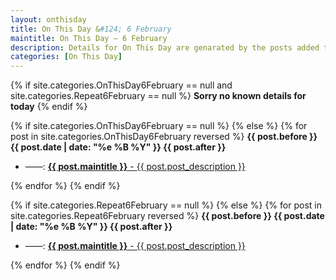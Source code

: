 ```yaml
---
layout: onthisday
title: On This Day &#124; 6 February
maintitle: On This Day — 6 February
description: Details for On This Day are genarated by the posts added to the website so the content is subject to changes/updates over time.
categories: [On This Day]
---
```


{% if site.categories.OnThisDay6February == null and site.categories.Repeat6February == null %}
<strong>Sorry no known details for today</strong>
{% endif %}

{% if site.categories.OnThisDay6February == null %}
{% else %}
{% for post in site.categories.OnThisDay6February reversed %}
<strong>{{ post.before }} {{ post.date | date: "%e %B %Y" }} {{ post.after }}</strong>
<ul>
<li> ——: <a href="{{ post.url }}"><strong>{{ post.maintitle }}</strong> - {{ post.post_description }}</a></li>
</ul>
{% endfor %}
{% endif %}

{% if site.categories.Repeat6February == null %}
{% else %}
{% for post in site.categories.Repeat6February reversed %}
<strong>{{ post.before }} {{ post.date | date: "%e %B %Y" }} {{ post.after }}</strong>
<ul>
<li> ——: <a href="{{ post.url }}"><strong>{{ post.maintitle }}</strong> - {{ post.post_description }}</a></li>
</ul>
{% endfor %}
{% endif %}
